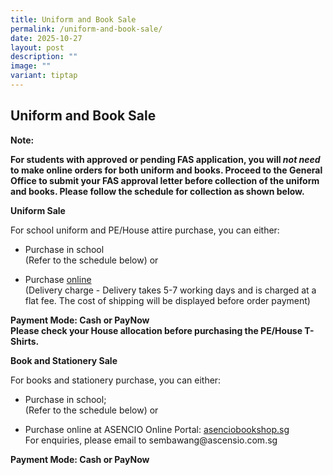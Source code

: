 ```yaml
---
title: Uniform and Book Sale
permalink: /uniform-and-book-sale/
date: 2025-10-27
layout: post
description: ""
image: ""
variant: tiptap
---
```

<h2>Uniform and Book Sale</h2>
<p><strong>Note:</strong>
</p>
<p><strong>For students with approved or pending FAS application, you will <em>not need</em> to make online orders for both uniform and books. Proceed to the General Office to submit your FAS approval letter before collection of the uniform and books. Please follow the schedule for collection as shown below.</strong>
</p>
<p><strong>Uniform Sale</strong>
</p>
<p>For school uniform and PE/House attire purchase, you can either:</p>
<ul data-tight="true" class="tight">
<li>
<p>Purchase in school
<br>(Refer to the schedule below) or</p>
</li>
<li>
<p>Purchase <a href="https://www.beauvoix.com.sg/products/sembawang-secondary-school" rel="noopener noreferrer nofollow" target="_blank">online</a>
<br>(Delivery charge - Delivery takes 5-7 working days and is charged at a
flat fee. The cost of shipping will be displayed before order payment)</p>
</li>
</ul>
<p><strong>Payment Mode: Cash or PayNow <br>Please check your House allocation before purchasing the PE/House T-Shirts.</strong>
</p>
<p><strong>Book and Stationery Sale</strong>
</p>
<p>For books and stationery purchase, you can either:</p>
<ul data-tight="true" class="tight">
<li>
<p>Purchase in school;
<br>(Refer to the schedule below) or</p>
</li>
<li>
<p>Purchase online at ASENCIO Online Portal: <a href="https://asenciobookshop.sg" rel="noopener noreferrer nofollow" target="_blank">asenciobookshop.sg</a>
<br>For enquiries, please email to sembawang@ascensio.com.sg</p>
</li>
</ul>
<p><strong>Payment Mode: Cash or PayNow</strong>
</p>
<p></p>
<p></p>
